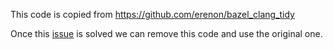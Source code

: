 

This code is copied from https://github.com/erenon/bazel_clang_tidy

Once this [issue](https://github.com/erenon/bazel_clang_tidy/issues/80) is solved we can remove this code and use the original one.

